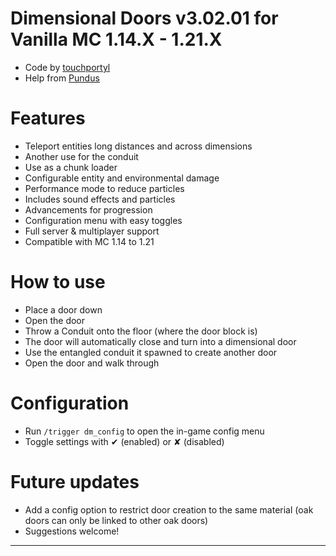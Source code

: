 # Dimensional Doors v3.02.01 for Vanilla MC 1.14.X - 1.21.X
- Code by [touchportyl](https://github.com/touchportyl/)
- Help from [Pundus](https://github.com/pundus/)

# Features
- Teleport entities long distances and across dimensions
- Another use for the conduit
- Use as a chunk loader
- Configurable entity and environmental damage
- Performance mode to reduce particles
- Includes sound effects and particles
- Advancements for progression
- Configuration menu with easy toggles
- Full server & multiplayer support
- Compatible with MC 1.14 to 1.21

# How to use
- Place a door down
- Open the door
- Throw a Conduit onto the floor (where the door block is)
- The door will automatically close and turn into a dimensional door
- Use the entangled conduit it spawned to create another door
- Open the door and walk through

# Configuration
- Run `/trigger dm_config` to open the in-game config menu
- Toggle settings with ✔ (enabled) or ✘ (disabled)

# Future updates
- Add a config option to restrict door creation to the same material (oak doors can only be linked to other oak doors)
- Suggestions welcome!


---
